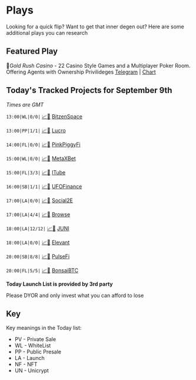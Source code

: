 
# Plays

Looking for a quick flip? Want to get that inner degen out? Here are some additional plays you can research

## Featured Play

🎰*Gold Rush Casino* - 22 Casino Style Games and a Multiplayer Poker Room. Offering Agents with Ownership Privilideges
[Telegram](https://t.me/GoldRushCasinoOfficial) | [Chart](https://app.nexuscrypto.com/token/bsc/0x5814a0de8F21670E8b5e43c86386F25DcE14d712) 

## Today's Tracked Projects for September 9th
_Times are GMT_

`13:00|WL|0/0|` [📈](https://app.nexuscrypto.com/token/bsc/0xdacc0417add48b63cbefb77efbe4a3801aad51ba)[📲](https://www.pinksale.finance/launchpad/0x7df5181c7529E06A218aF49953F398f9012A9d6b?chain=BSC) [BitzenSpace](https://t.me/BitzenSpace)

`13:00|PP|1/1|` [📈](https://app.nexuscrypto.com/token/bsc/0x8ef7b731d8be5b66a8fcbc330e4ae502de483ed2)[📲](https://evergrowegc.com/lucro-help/) [Lucro](https://t.me/evergrowcoin)

`14:00|FL|0/0|` [📈](https://app.nexuscrypto.com/token/bsc/0x3f1f7a4d8f17294ee1910b526296cdf5c9bfcc7c)[📲](https://www.pinksale.finance/launchpad/0xc5E7DDa02194dE134E3107AE87ddee5d953F199B?chain=BSC) [PinkPiggyFi](https://t.me/pinkpiggyfinance)

`15:00|WL|0/0|` [📈](https://app.nexuscrypto.com/token/bsc/0x5352923b87a0af786f84e91bfaa4394c0283f306)[📲](https://www.pinksale.finance/launchpad/0xc70F352f2E1e3b11A5bB5f8b901e985C32899c83?chain=BSC) [MetaXBet](https://t.me/MetaXBetOfficial)

`15:00|FL|3/3|` [📈](https://app.nexuscrypto.com/token/bsc/0xb4192c333e6d38a5d2a21dcf8c83283f3c97ef3c)[📲](https://www.pinksale.finance/launchpad/0x6d723a69aFcBFc38ec0A6d56067C9EFACc5b80F1?chain=BSC) [ITube](https://t.me/iTubeCommunity)

`16:00|SB|1/1|` [📈](https://app.nexuscrypto.com/token/bsc/0x6215740e2f1a450550d3a3380f6c563c90f0d016)[📲](https://www.pinksale.finance/launchpad/0x9161CF7fa4a2a1bD139a9207153E0dAeFCcFAd19?chain=BSC) [UFOFinance](http://discord.gg/UFOFinance)

`17:00|LA|0/0|` [📈](https://app.nexuscrypto.com/token/bsc/0xa05f9fb902fe039e33e75347460bf3189024b98e)[📲](https://www.pinksale.finance/launchpad/0x9181b07551F229d5Bc39b0f1383c06F307C345e2?chain=BSC) [Social2E](https://t.me/social2e_global)

`17:00|LA|4/4|` [📈](https://app.nexuscrypto.com/token/bsc/0xc5aae8e0ae06b3028e6ce723843cfbb44c02495b)[📲](https://www.pinksale.finance/launchpad/0xE9E16d4301b44B1Bb490ac78a1C773391288f2Ea?chain=BSC) [Browse](https://t.me/browsetoearn)

`18:00|LA|12/12|` [📈](https://app.nexuscrypto.com/token/bsc/0x95aa33319698cf67c7ab33bb23a65e9d38397187)[📲](https://www.pinksale.finance/launchpad/0x18cdAde676e82e7C8290BAC3455c96C51eC2978A?chain=BSC) [JUNI](https://t.me/JackpotUniverse)

`18:00|LA|0/0|` [📈](https://app.nexuscrypto.com/token/bsc/0xa29ba02e128503310a677bd7b52a0d81e7beffcb)[📲](https://www.pinksale.finance/launchpad/0x4a8aD262EBbCCfD6DeE5CA2C589f0548Be359E3c?chain=BSC) [Elevant](https://t.me/ElevantOfficial)

`20:00|SB|8/8|` [📈](https://app.nexuscrypto.com/token/bsc/0x564c3e90ff5c4347affd550b1ad3d8984f27747c)[📲](https://www.pinksale.finance/launchpad/0x24eb4Bb1d52a836E744E95b69B009A754c38710a?chain=bsc) [PulseFi](https://t.me/PulseFi)

`20:00|FL|5/5|` [📈](https://app.nexuscrypto.com/token/bsc/0x08c874349e2a5ddbbb32f9d008968a08803210a9)[📲](https://www.pinksale.finance/launchpad/0xB05e1757b224c515b015B05abe74CbFe97A25c59?chain=BSC) [BonsaiBTC](https://t.me/BonsaiBTC_Official)


**Today Launch List is provided by 3rd party**

Please DYOR and only invest what you can afford to lose

## Key
Key meanings in the Today list:

- PV - Private Sale
- WL - WhiteList
- PP - Public Presale
- LA - Launch
- NF - NFT
- UN - Unicrypt